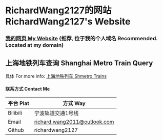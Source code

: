 # RichardWang2127的网站 RichardWang2127's Website

### [我的网页 My Website] (推荐, 位于我的个人域名 Recommended. Located at my domain)

[//]: # (### [备用链接 Spare Link-1] &#40;位于第三方网站Netlify. Located at Netlify-third party&#41;)

[//]: # ()
[//]: # (### [备用链接 Spare Link-2] &#40;位于Github. Located at GitHub&#41;)

## 上海地铁列车查询 Shanghai Metro Train Query

具体 For more info: [上海地铁列车 Shmetro Trains]

#### 联系方式 Contact Me

| 平台 Plat  | 方式 Way                       |
|----------|------------------------------|
| Bilibili | 宁波轨道交通1号线                    |
| Email    | richard.wang2011@outlook.com |
| Github   | richardwang2127              |

[我的网页 My Website]: https://075038.xyz

[网页链接 Spare Link-1]: https://sp1900.netlify.app

[网页链接 Spare Link-2]: https://richardwang2127.github.io

[上海地铁列车 Shmetro Trains]: https://github.com/RichardWang2127/richardwang2127.github.io/tree/main/shmetro

